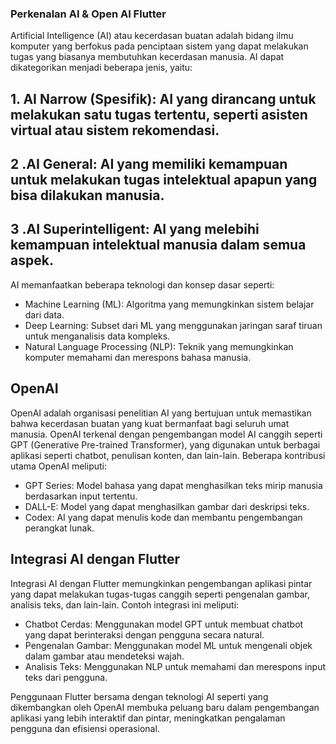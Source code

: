 ### Perkenalan AI & Open AI Flutter

Artificial Intelligence (AI) atau kecerdasan buatan adalah bidang ilmu komputer yang berfokus pada penciptaan sistem yang dapat melakukan tugas yang biasanya membutuhkan kecerdasan manusia. AI dapat dikategorikan menjadi beberapa jenis, yaitu:

## 1. AI Narrow (Spesifik): AI yang dirancang untuk melakukan satu tugas tertentu, seperti asisten virtual atau sistem rekomendasi. 

## 2 .AI General: AI yang memiliki kemampuan untuk melakukan tugas intelektual apapun yang bisa dilakukan manusia.

## 3 .AI Superintelligent: AI yang melebihi kemampuan intelektual manusia dalam semua aspek.

AI memanfaatkan beberapa teknologi dan konsep dasar seperti:

- Machine Learning (ML): Algoritma yang memungkinkan sistem belajar dari data.
- Deep Learning: Subset dari ML yang menggunakan jaringan saraf tiruan untuk menganalisis data kompleks.
- Natural Language Processing (NLP): Teknik yang memungkinkan komputer memahami dan merespons bahasa manusia.

## OpenAI
OpenAI adalah organisasi penelitian AI yang bertujuan untuk memastikan bahwa kecerdasan buatan yang kuat bermanfaat bagi seluruh umat manusia. OpenAI terkenal dengan pengembangan model AI canggih seperti GPT (Generative Pre-trained Transformer), yang digunakan untuk berbagai aplikasi seperti chatbot, penulisan konten, dan lain-lain. Beberapa kontribusi utama OpenAI meliputi:

- GPT Series: Model bahasa yang dapat menghasilkan teks mirip manusia berdasarkan input tertentu.
- DALL-E: Model yang dapat menghasilkan gambar dari deskripsi teks.
- Codex: AI yang dapat menulis kode dan membantu pengembangan perangkat lunak.

## Integrasi AI dengan Flutter
Integrasi AI dengan Flutter memungkinkan pengembangan aplikasi pintar yang dapat melakukan tugas-tugas canggih seperti pengenalan gambar, analisis teks, dan lain-lain. Contoh integrasi ini meliputi:

- Chatbot Cerdas: Menggunakan model GPT untuk membuat chatbot yang dapat berinteraksi dengan pengguna secara natural.
- Pengenalan Gambar: Menggunakan model ML untuk mengenali objek dalam gambar atau mendeteksi wajah.
- Analisis Teks: Menggunakan NLP untuk memahami dan merespons input teks dari pengguna.

Penggunaan Flutter bersama dengan teknologi AI seperti yang dikembangkan oleh OpenAI membuka peluang baru dalam pengembangan aplikasi yang lebih interaktif dan pintar, meningkatkan pengalaman pengguna dan efisiensi operasional.


